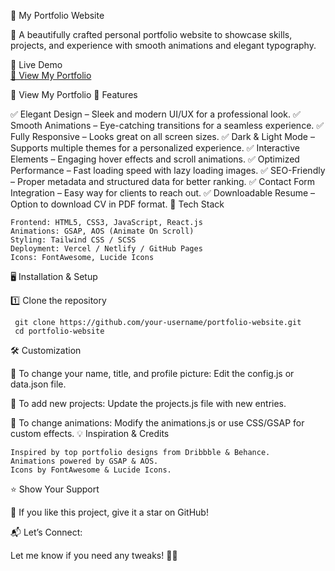 🌟 My Portfolio Website

🚀 A beautifully crafted personal portfolio website to showcase skills, projects, and experience with smooth animations and elegant typography.

 🔗 Live Demo  
[🚀 View My Portfolio](https://your-portfolio-link.com)

🚀 View My Portfolio
📌 Features

✅ Elegant Design – Sleek and modern UI/UX for a professional look.
✅ Smooth Animations – Eye-catching transitions for a seamless experience.
✅ Fully Responsive – Looks great on all screen sizes.
✅ Dark & Light Mode – Supports multiple themes for a personalized experience.
✅ Interactive Elements – Engaging hover effects and scroll animations.
✅ Optimized Performance – Fast loading speed with lazy loading images.
✅ SEO-Friendly – Proper metadata and structured data for better ranking.
✅ Contact Form Integration – Easy way for clients to reach out.
✅ Downloadable Resume – Option to download CV in PDF format.
🎨 Tech Stack

    Frontend: HTML5, CSS3, JavaScript, React.js
    Animations: GSAP, AOS (Animate On Scroll)
    Styling: Tailwind CSS / SCSS
    Deployment: Vercel / Netlify / GitHub Pages
    Icons: FontAwesome, Lucide Icons

🖥️ Installation & Setup

1️⃣ Clone the repository

     git clone https://github.com/your-username/portfolio-website.git
     cd portfolio-website

	
🛠️ Customization

📌 To change your name, title, and profile picture:
Edit the config.js or data.json file.

📌 To add new projects:
Update the projects.js file with new entries.

📌 To change animations:
Modify the animations.js or use CSS/GSAP for custom effects.
💡 Inspiration & Credits

    Inspired by top portfolio designs from Dribbble & Behance.
    Animations powered by GSAP & AOS.
    Icons by FontAwesome & Lucide Icons.

⭐ Show Your Support

🌟 If you like this project, give it a star on GitHub!

📬 Let’s Connect:

Let me know if you need any tweaks! 🚀🎨
